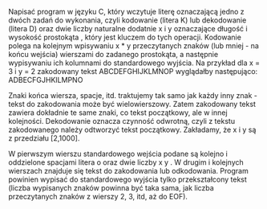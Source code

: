 Napisać program w języku C, który wczytuje literę oznaczającą jedno z dwóch zadań do wykonania, czyli kodowanie (litera K) lub dekodowanie (litera D) oraz dwie liczby naturalne dodatnie x i y oznaczające długość i wysokość prostokąta , który jest kluczem do tych operacji. Kodowanie polega na kolejnym wpisywaniu x * y przeczytanych znaków (lub mniej - na końcu wejścia) wierszami do zadanego prostokąta, a następnie wypisywaniu ich kolumnami do standardowego wyjścia. Na przykład dla x = 3 i y = 2 zakodowany tekst ABCDEFGHIJKLMNOP wyglądałby następująco: ADBECFGJHKILMPNO

Znaki końca wiersza, spacje, itd. traktujemy tak samo jak każdy inny znak - tekst do zakodowania może być wielowierszowy. Zatem zakodowany tekst zawiera dokładnie te same znaki, co tekst początkowy, ale w innej kolejności. Dekodowanie oznacza czynność odwrotną, czyli z tekstu zakodowanego należy odtworzyć tekst początkowy. Zakładamy, że x i y są z przedziału [2,1000].

W pierwszym wierszu standardowego wejścia podane są kolejno i oddzielone spacjami litera o oraz dwie liczby x y . W drugim i kolejnych wierszach znajduje się tekst do zakodowania lub odkodowania. Program powinien wypisać do standardowego wyjścia tylko przekształcony tekst (liczba wypisanych znaków powinna być taka sama, jak liczba przeczytanych znaków z wierszy 2, 3, itd, aż do EOF).
